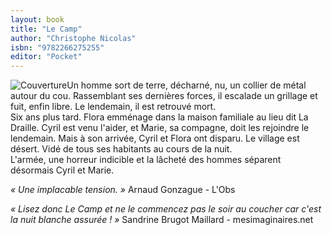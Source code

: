 ```yaml
---
layout: book
title: "Le Camp"
author: "Christophe Nicolas"
isbn: "9782266275255"
editor: "Pocket"
---
```

![Couverture](/img/9782266275255.jpg)Un homme sort de terre, décharné, nu, un collier de métal autour du cou. Rassemblant ses dernières forces, il escalade un grillage et fuit, enfin libre. Le lendemain, il est retrouvé mort.  
Six ans plus tard. Flora emménage dans la maison familiale au lieu dit La Draille. Cyril est venu l'aider, et Marie, sa compagne, doit les rejoindre le lendemain. Mais à son arrivée, Cyril et Flora ont disparu. Le village est désert. Vidé de tous ses habitants au cours de la nuit.  
L'armée, une horreur indicible et la lâcheté des hommes séparent désormais Cyril et Marie.

_« Une implacable tension. »_ Arnaud Gonzague - L'Obs
 
_« Lisez donc Le Camp et ne le commencez pas le soir au coucher car c'est la nuit blanche assurée ! »_ Sandrine Brugot Maillard - mesimaginaires.net